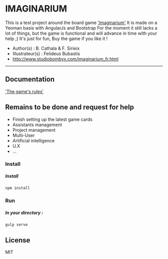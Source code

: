 IMAGINARIUM
=========

This is a test project around the board game ['Imaginarium'](http://www.studiobombyx.com/imaginarium_fr.html)
It is made on a Yeoman basis with AngularJs and Bootstrap
For the moment it still lacks a lot of things, but the game is functional and will advance in time with your help ;)
It's just for fun, Buy the game if you like it !


 - Author(s) : B. Cathala & F. Sirieix
 - Illustrateur(s) : Felideus Bubastis
 - http://www.studiobombyx.com/imaginarium_fr.html




--------------------


Documentation
--------------------
['The game's rules'](http://www.studiobombyx.com/espacepro/imaginarium/IMAGINARIUM_Rulebook_FR_Presse.pdf)

Remains to be done and request for help
--------------------

* Finish setting up the latest game cards
* Assistants management
* Project management
* Multi-User
* Artificial intelligence
* U.X
* ...



### Install

##### Install 
```
npm install 
```

### Run

##### In your directory :
```
gulp serve
```

## License

MIT
